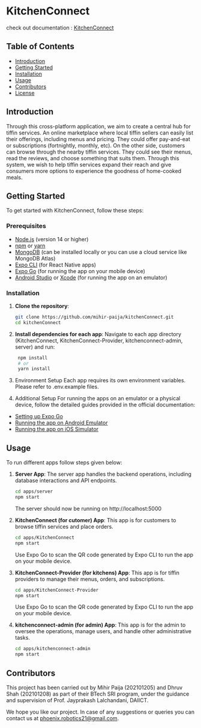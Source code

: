 # KitchenConnect

check out documentation : [KitchenConnect](https://drive.google.com/file/d/1w-kdBO6AksVSXCvYwo804pIGQelUn81X/view)

## Table of Contents

- [Introduction](#introduction)
- [Getting Started](#getting-started)
- [Installation](#installation)
- [Usage](#usage)
- [Contributors](#Contributors)
- [License](#license)

## Introduction

Through this cross-platform application, we aim to create a central hub for tiffin services. An online marketplace where local tiffin sellers can easily list their offerings, including menus and pricing. They could offer pay-and-eat or subscriptions (fortnightly, monthly, etc). On the other side, customers can browse through the nearby tiffin services. They could see their menus, read the reviews, and choose something that suits them. Through this system, we wish to help tiffin services expand their reach and give consumers more options to experience the goodness of home-cooked meals.

## Getting Started

To get started with KitchenConnect, follow these steps:

### Prerequisites

- [Node.js](https://nodejs.org/) (version 14 or higher)
- [npm](https://www.npmjs.com/) or [yarn](https://yarnpkg.com/)
- [MongoDB](https://www.mongodb.com/) (can be installed locally or you can use a cloud service like MongoDB Atlas)
- [Expo CLI](https://docs.expo.dev/get-started/installation/) (for React Native apps)
- [Expo Go](https://expo.dev/client) (for running the app on your mobile device)
- [Android Studio](https://developer.android.com/studio) or [Xcode](https://developer.apple.com/xcode/) (for running the app on an emulator)

### Installation

1. **Clone the repository**:

   ```bash
   git clone https://github.com/mihir-paija/kitchenConnect.git
   cd kitchenConnect
   
2. **Install dependencies for each app**:
    Navigate to each app directory (KitchenConnect, KitchenConnect-Provider, kitchenconnect-admin, server) and run:
    
   ```bash
    npm install
    # or
    yarn install

3. Environment Setup
    Each app requires its own environment variables. Please refer to .env.example files.

4. Additional Setup
   For running the apps on an emulator or a physical device, follow the detailed guides provided in the official documentation:
   
  - [Setting up Expo Go](https://docs.expo.dev/get-started/installation/#2-expo-go-app-for-ios-and-android)
  - [Running the app on Android Emulator](https://docs.expo.dev/workflow/android-studio-emulator/)
- [Running the app on iOS Simulator](https://docs.expo.dev/workflow/ios-simulator/)



## Usage
  To run different apps follow steps given below:
  
1. **Server App**:
   The server app handles the backend operations, including database interactions and API endpoints.
   ```bash
   cd apps/server
   npm start
   ```
   The server should now be running on http://localhost:5000
   
2. **KitchenConnect (for cutomer) App**:
   This app is for customers to browse tiffin services and place orders.
   ```bash 
   cd apps/KitchenConnect
   npm start
   ```
   Use Expo Go to scan the QR code generated by Expo CLI to run the app on your mobile device.

3. **KitchenConnect-Provider (for kitchens) App**:
   This app is for tiffin providers to manage their menus, orders, and subscriptions.
   ```bash
   cd apps/KitchenConnect-Provider
   npm start
   ```
   Use Expo Go to scan the QR code generated by Expo CLI to run the app on your mobile device.

4. **kitchenconnect-admin (for admin) App**:
   This app is for the admin to oversee the operations, manage users, and handle other administrative tasks.
   ```bash
   cd apps/kitchenconnect-admin
   npm start
   ```

## Contributors
This project has been carried out by Mihir Paija (202101205) and Dhruv Shah (202101208) as part of their BTech SRI program, under the guidance and supervision of Prof. Jayprakash Lalchandani, DAIICT.

We hope you like our project. In case of any suggestions or queries you can contact us at phoenix.robotics21@gmail.com. 

